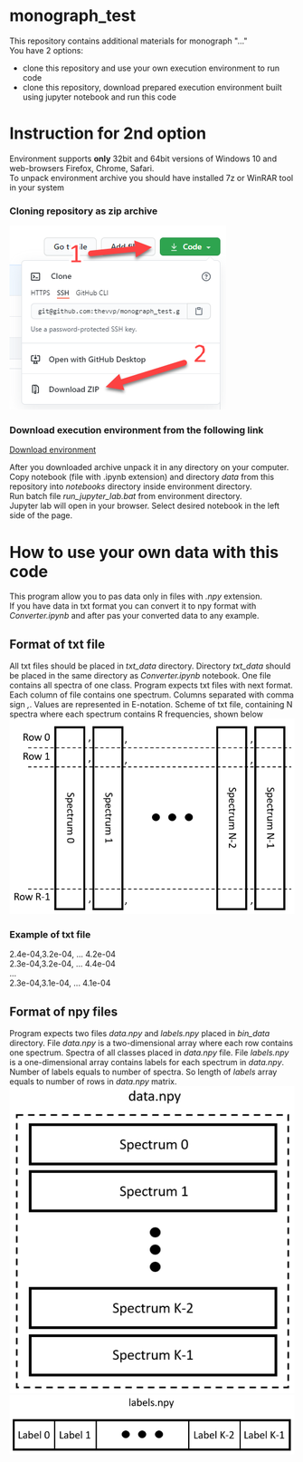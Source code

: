 # monograph_test
This repository contains additional materials for monograph "..."  
You have 2 options:
- clone this repository and use your own execution environment to run code
- clone this repository, download prepared execution environment built using jupyter notebook and run this code

# Instruction for 2nd option
Environment supports **only** 32bit and 64bit versions of Windows 10 and web-browsers Firefox, Chrome, Safari.  
To unpack environment archive you should have installed 7z or WinRAR tool in your system

### Cloning repository as zip archive
![Clone repo help image](ReadMePics/clone_repo.png)

### Download execution environment from the following link
[Download environment](https://drive.google.com/file/d/1kiq_l-r7EfCqmrfZKh_yAmi4dLfqbDKp/view?usp=sharing)

After you downloaded archive unpack it in any directory on your computer.  
Copy notebook (file with .ipynb extension) and directory *data* from this repository into *notebooks* directory inside environment directory.  
Run batch file *run_jupyter_lab.bat* from environment directory.  
Jupyter lab will open in your browser. Select desired notebook in the left side of the page.

# How to use your own data with this code
This program allow you to pas data only in files with *.npy* extension.  
If you have data in txt format you can convert it to npy format with *Converter.ipynb* and after pas your converted data to any example.  

## Format of txt file
All txt files should be placed in *txt_data* directory. Directory *txt_data* should be placed in the same directory as *Converter.ipynb* 
notebook. One file contains all spectra of one class. Program expects txt files with next format. Each column of file contains one spectrum. 
Columns separated with comma sign *,*. Values are represented in E-notation. Scheme of txt file, containing N spectra where each spectrum contains 
R frequencies, shown below  
![txt data format image](ReadMePics/txt_data_format.png)  
  
### Example of txt file
2.4e-04,3.2e-04, ... 4.2e-04  
2.3e-04,3.2e-04, ... 4.4e-04  
...  
2.3e-04,3.1e-04, ... 4.1e-04  

## Format of npy files
Program expects two files *data.npy* and *labels.npy* placed in *bin_data* directory. 
File *data.npy* is a two-dimensional array where each row contains one spectrum. Spectra of all classes 
placed in *data.npy* file. File *labels.npy* is a one-dimensional array contains labels for each spectrum in *data.npy*. 
Number of labels equals to number of spectra. So length of *labels* array equals to number of rows in *data.npy* matrix.
![npy data format image](ReadMePics/npy_data_format.png)  
![npy labels format image](ReadMePics/npy_labels_format.png)  